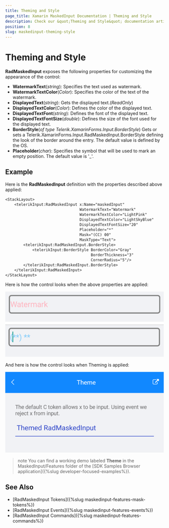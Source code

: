 ```yaml
---
title: Theming and Style
page_title: Xamarin MaskedInput Documentation | Theming and Style
description: Check our &quot;Theming and Style&quot; documentation article for Telerik MaskedInput for Xamarin control.
position: 8
slug: maskedinput-theming-style
---
```


# Theming and Style

**RadMaskedInput** exposes the following properties for customizing the appearance of the control: 

* **WatermarkText**(*string*): Specifies the text used as watermark.
* **WatermarkTextColor**(*Color*): Specifies the color of the text of the watermark.
* **DisplayedText**(*string*): Gets the displayed text.(*ReadOnly*) 
* **DisplayedTextColor**(*Color*): Defines the color of the displayed text.
* **DisplayedTextFont**(*string*): Defines the font of the displayed text.
* **DisplayedTextFontSize**(*double*): Defines the size of the font used for the displayed text.
* **BorderStyle**(*of type Telerik.XamarinForms.Input.BorderStyle*) Gets or sets a Telerik.XamarinForms.Input.RadMaskedInput.BorderStyle defining the look of the border around the entry. The default value is defined by the OS.
* **Placeholder**(*char*): Specifies the symbol that will be used to mark an empty position. The default value is '_'.

## Example

Here is the **RadMaskedInput** definition with the properties described above applied:

```XAML
<StackLayout>
    <telerikInput:RadMaskedInput x:Name="maskedInput"
                                 WatermarkText="Watermark"
                                 WatermarkTextColor="LightPink"
                                 DisplayedTextColor="LightSkyBlue"
                                 DisplayedTextFontSize="20"
                                 Placeholder="*"
                                 Mask="(CC) 00"
                                 MaskType="Text">
        <telerikInput:RadMaskedInput.BorderStyle>
            <telerikInput:BorderStyle BorderColor="Gray" 
                                      BorderThickness="3" 
                                      CornerRadius="5"/>
        </telerikInput:RadMaskedInput.BorderStyle>
    </telerikInput:RadMaskedInput>
</StackLayout>
```

Here is how the control looks when the above properties are applied:

![rejected-symbol-error](images/maskedinput-style.png)

And here is how the control looks when Theming is applied:

![Styling](images/maskedinput-theme.png)

>note You can find a working demo labeled **Theme** in the MaskedInput/Features folder of the [SDK Samples Browser application]({%slug developer-focused-examples%}). 

## See Also

* [RadMaskedInput Tokens]({%slug maskedinput-features-mask-tokens%})
* [RadMaskedInput Events]({%slug maskedinput-features-events%})
* [RadMaskedInput Commands]({%slug maskedinput-features-commands%})